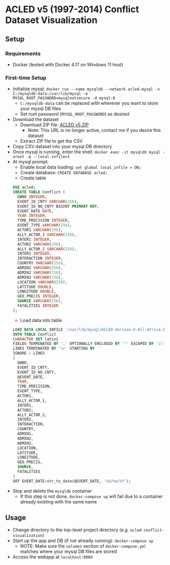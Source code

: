 # ACLED v5 (1997-2014) Conflict Dataset Visualization

## Setup

### Requirements
* Docker (tested with Docker 4.17 on Windows 11 host)

### First-time Setup
* Initialize mysql: `docker run --name mysqldb --network acled-mysql -v C:/mysqldb-data:/var/lib/mysql -e MYSQL_ROOT_PASSWORD=mysqlnotsecure -d mysql:8`
  * `C:/mysqldb-data` can be replaced with wherever you want to store your mysql DB files
  * Set root password (`MYSQL_ROOT_PASSWORD`) as desired
* Download the dataset
  * Download ZIP file: [ACLED v5 ZIP](http://www.acleddata.com/wp-content/uploads/2015/06/ACLED-Version-5-All-Africa-1997-2014_dyadic_Updated_csv-no-notes.zip)
    * Note: This URL is no longer active, contact me if you desire this dataset
  * Extract ZIP file to get the CSV
* Copy CSV dataset into your mysql DB directory
* Once mysql is running, enter the shell: `docker exec -it mysqldb mysql -uroot -p --local-infile=1`
* At mysql prompt:
  * Enable local data loading: `set global local_infile = ON;`
  * Create database: `CREATE DATABASE acled;`
  * Create table
  ```sql
  USE acled;
  CREATE TABLE Conflict (
    GWNO INTEGER,
    EVENT_ID_CNTY VARCHAR(256),
    EVENT_ID_NO_CNTY BIGINT PRIMARY KEY,
    EVENT_DATE DATE,
    YEAR INTEGER,
    TIME_PRECISION INTEGER,
    EVENT_TYPE VARCHAR(256),
    ACTOR1 VARCHAR(256),
    ALLY_ACTOR_1 VARCHAR(256),
    INTER1 INTEGER,
    ACTOR2 VARCHAR(256),
    ALLY_ACTOR_2 VARCHAR(256),
    INTER2 INTEGER,
    INTERACTION INTEGER,
    COUNTRY VARCHAR(256),
    ADMIN1 VARCHAR(256),
    ADMIN2 VARCHAR(256),
    ADMIN3 VARCHAR(256),
    LOCATION VARCHAR(256),
    LATITUDE DOUBLE,
    LONGITUDE DOUBLE,
    GEO_PRECIS INTEGER,
    SOURCE VARCHAR(256),
    FATALITIES INTEGER
  );
  ```
  * Load data into table
  ```sql
  LOAD DATA LOCAL INFILE '/var/lib/mysql/ACLED-Version-5-All-Africa-1997-2014_dyadic_Updated_no_notes.csv'
  INTO TABLE Conflict
  CHARACTER SET latin1
  FIELDS TERMINATED BY ',' OPTIONALLY ENCLOSED BY '"' ESCAPED BY '\\'
  LINES TERMINATED BY '\r' STARTING BY ''
  IGNORE 1 LINES
  (
    GWNO,
    EVENT_ID_CNTY,
    EVENT_ID_NO_CNTY,
    @EVENT_DATE,
    YEAR,
    TIME_PRECISION,
    EVENT_TYPE,
    ACTOR1,
    ALLY_ACTOR_1,
    INTER1,
    ACTOR2,
    ALLY_ACTOR_2,
    INTER2,
    INTERACTION,
    COUNTRY,
    ADMIN1,
    ADMIN2,
    ADMIN3,
    LOCATION,
    LATITUDE,
    LONGITUDE,
    GEO_PRECIS,
    SOURCE,
    FATALITIES
  )
  SET EVENT_DATE=str_to_date(@EVENT_DATE, '%d/%m/%Y');
  ```
* Stop and delete the `mysqldb` container
  * If this step is not done, `docker-compose up` will fail due to a container already existing with the same name

## Usage
* Change directory to the top-level project directory (e.g. `acled-conflict-visualization`)
* Start up the app and DB (if not already running): `docker-compose up`
  * NOTE: Make sure the `volumes` section of `docker-compose.yml` matches where your mysql DB files are stored
* Access the webapp at `localhost:8080`
